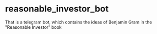 # reasonable_investor_bot
That is a telegram bot, which contains the ideas of Benjamin Gram in the "Reasonable Investor" book
